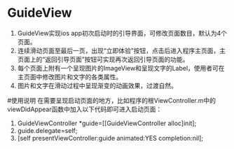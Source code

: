 # GuideView
1. GuideView实现ios app初次启动时的引导界面，可修改页面数目，默认为4个页面。
2. 连续滑动页面至最后一页，出现“立即体验”按钮，点击后进入程序主页面，主页面上的“返回引导页面”按钮可实现再次返回引导页面的功能。
3. 每个页面上附有一个呈现图片的ImageView和呈现文字的Label，使用者可在主页面中修改图片和文字的各类属性。
4. 图片和文字在滑动过程中呈现渐变的动画效果，过渡自然。

#使用说明
在需要呈现启动页面的地方，比如程序的根ViewController.m中的viewDidAppear函数中加入以下代码即可进入启动页面：
1. GuideViewController *guide=[[GuideViewController alloc]init];
2. guide.delegate=self;
3. [self presentViewController:guide animated:YES completion:nil];
